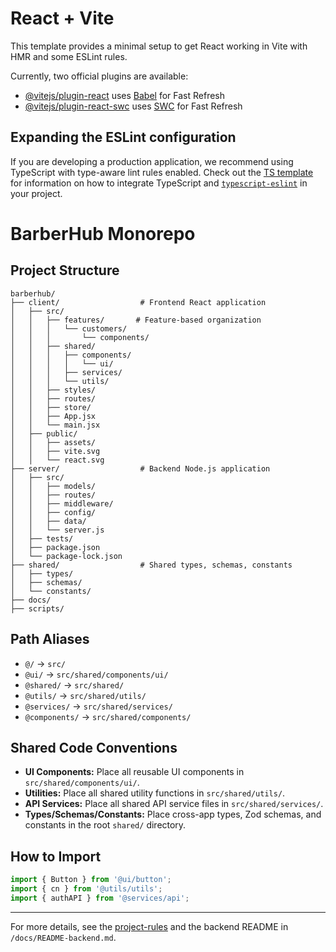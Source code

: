 # React + Vite

This template provides a minimal setup to get React working in Vite with HMR and some ESLint rules.

Currently, two official plugins are available:

- [@vitejs/plugin-react](https://github.com/vitejs/vite-plugin-react/blob/main/packages/plugin-react) uses [Babel](https://babeljs.io/) for Fast Refresh
- [@vitejs/plugin-react-swc](https://github.com/vitejs/vite-plugin-react/blob/main/packages/plugin-react-swc) uses [SWC](https://swc.rs/) for Fast Refresh

## Expanding the ESLint configuration

If you are developing a production application, we recommend using TypeScript with type-aware lint rules enabled. Check out the [TS template](https://github.com/vitejs/vite/tree/main/packages/create-vite/template-react-ts) for information on how to integrate TypeScript and [`typescript-eslint`](https://typescript-eslint.io) in your project.

# BarberHub Monorepo

## Project Structure

```
barberhub/
├── client/                  # Frontend React application
│   ├── src/
│   │   ├── features/       # Feature-based organization
│   │   │   └── customers/
│   │   │       └── components/
│   │   ├── shared/
│   │   │   ├── components/
│   │   │   │   └── ui/
│   │   │   ├── services/
│   │   │   └── utils/
│   │   ├── styles/
│   │   ├── routes/
│   │   ├── store/
│   │   ├── App.jsx
│   │   └── main.jsx
│   ├── public/
│   │   ├── assets/
│   │   ├── vite.svg
│   │   └── react.svg
├── server/                  # Backend Node.js application
│   ├── src/
│   │   ├── models/
│   │   ├── routes/
│   │   ├── middleware/
│   │   ├── config/
│   │   ├── data/
│   │   └── server.js
│   ├── tests/
│   ├── package.json
│   └── package-lock.json
├── shared/                  # Shared types, schemas, constants
│   ├── types/
│   ├── schemas/
│   └── constants/
├── docs/
├── scripts/
```

## Path Aliases

- `@/` → `src/`
- `@ui/` → `src/shared/components/ui/`
- `@shared/` → `src/shared/`
- `@utils/` → `src/shared/utils/`
- `@services/` → `src/shared/services/`
- `@components/` → `src/shared/components/`

## Shared Code Conventions

- **UI Components:** Place all reusable UI components in `src/shared/components/ui/`.
- **Utilities:** Place all shared utility functions in `src/shared/utils/`.
- **API Services:** Place all shared API service files in `src/shared/services/`.
- **Types/Schemas/Constants:** Place cross-app types, Zod schemas, and constants in the root `shared/` directory.

## How to Import

```js
import { Button } from '@ui/button';
import { cn } from '@utils/utils';
import { authAPI } from '@services/api';
```

---

For more details, see the [project-rules](../project-rules.md) and the backend README in `/docs/README-backend.md`.
